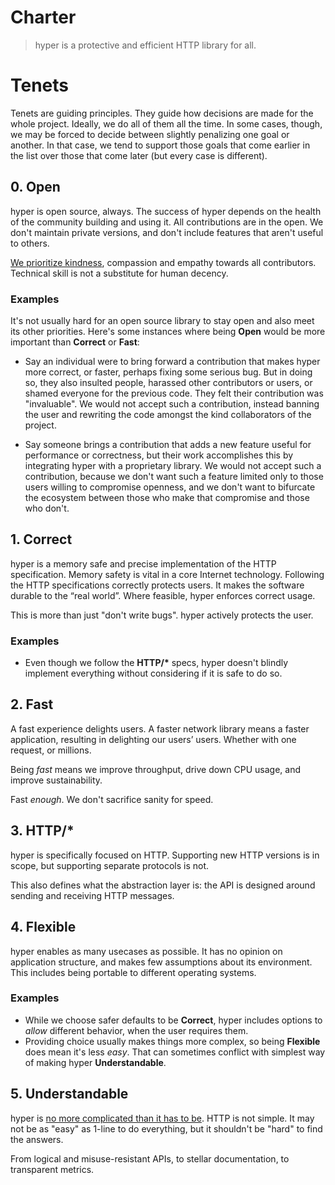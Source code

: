# Charter

> hyper is a protective and efficient HTTP library for all.

# Tenets

Tenets are guiding principles. They guide how decisions are made for the whole
project. Ideally, we do all of them all the time. In some cases, though, we may
be forced to decide between slightly penalizing one goal or another. In that
case, we tend to support those goals that come earlier in the list over those
that come later (but every case is different).

## 0. Open

hyper is open source, always. The success of hyper depends on the health of the
community building and using it. All contributions are in the open. We don't
maintain private versions, and don't include features that aren't useful to
others.

[We prioritize kindness][CONDUCT], compassion and empathy towards all
contributors. Technical skill is not a substitute for human decency.

[CONDUCT]: https://github.com/hyperium/hyper/blob/master/docs/CODE_OF_CONDUCT.md

### Examples

It's not usually hard for an open source library to stay open and also meet its
other priorities. Here's some instances where being **Open** would be more
important than **Correct** or **Fast**:

- Say an individual were to bring forward a contribution that makes hyper more
  correct, or faster, perhaps fixing some serious bug. But in doing so, they
  also insulted people, harassed other contributors or users, or shamed
  everyone for the previous code. They felt their contribution was "invaluable".
  We would not accept such a contribution, instead banning the user and
  rewriting the code amongst the kind collaborators of the project.

- Say someone brings a contribution that adds a new feature useful for
  performance or correctness, but their work accomplishes this by integrating
  hyper with a proprietary library. We would not accept such a contribution,
  because we don't want such a feature limited only to those users willing to
  compromise openness, and we don't want to bifurcate the ecosystem between those
  who make that compromise and those who don't.

## 1. Correct

hyper is a memory safe and precise implementation of the HTTP specification.
Memory safety is vital in a core Internet technology. Following the HTTP
specifications correctly protects users. It makes the software durable to the
“real world”. Where feasible, hyper enforces correct usage.

This is more than just "don't write bugs". hyper actively protects the user.

### Examples

- Even though we follow the **HTTP/\*** specs, hyper doesn't blindly implement
  everything without considering if it is safe to do so.

## 2. Fast

A fast experience delights users. A faster network library means a faster
application, resulting in delighting our users’ users. Whether with one request,
or millions.

Being _fast_ means we improve throughput, drive down CPU usage, and improve
sustainability.

Fast _enough_. We don't sacrifice sanity for speed.

## 3. HTTP/*

hyper is specifically focused on HTTP. Supporting new HTTP versions is in scope,
but supporting separate protocols is not.

This also defines what the abstraction layer is: the API is designed around
sending and receiving HTTP messages.

## 4. Flexible

hyper enables as many usecases as possible. It has no opinion on application
structure, and makes few assumptions about its environment. This includes being
portable to different operating systems.

### Examples

- While we choose safer defaults to be **Correct**, hyper includes options to
  _allow_ different behavior, when the user requires them.
- Providing choice usually makes things more complex, so being **Flexible** does
  mean it's less _easy_. That can sometimes conflict with simplest way of making
  hyper **Understandable**.

## 5. Understandable

hyper is [no more complicated than it has to
be](https://en.wikipedia.org/wiki/Occam%27s_razor). HTTP is not simple. It may
not be as "easy" as 1-line to do everything, but it shouldn't be "hard" to find
the answers.

From logical and misuse-resistant APIs, to stellar documentation, to transparent
metrics.

